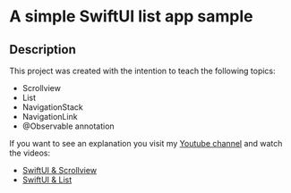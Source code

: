 # A simple SwiftUI list app sample
## Description
This project was created with the intention to teach the following topics:
- Scrollview
- List
- NavigationStack
- NavigationLink
- @Observable annotation

If you want to see an explanation you visit my [Youtube channel](http://youtube.com/@specktrone) and watch the videos:
- [SwiftUI & Scrollview](https://youtu.be/mLMKXJOwkVo?si=jwXu1n8XehRoC25e)
- [SwiftUI & List](https://youtu.be/-6h_I92fBWw?si=p0AZKwvL2WwdthVw)